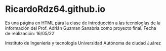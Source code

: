 # RicardoRdz64.github.io

Es una página en HTML para la clase de Introducción a las tecnologías de la información del Prof. Adrián Guzman Sanabria como proyecto final.
Fecha de realización: 16/05/22

Imstituto de Ingeniería y tecnología
Universidad Autónoma de ciudad Juárez
